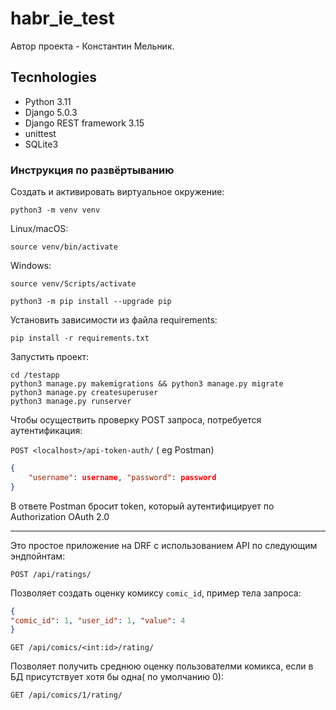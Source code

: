 # habr_ie_test

Автор проекта - Константин Мельник.

## Tecnhologies

- Python 3.11
- Django 5.0.3
- Django REST framework 3.15
- unittest
- SQLite3

### Инструкция по развёртыванию

Создать и активировать виртуальное окружение:

```text
python3 -m venv venv
```
Linux/macOS: 
```text
source venv/bin/activate
```
Windows: 
```text
source venv/Scripts/activate
```

```text
python3 -m pip install --upgrade pip
```
Установить зависимости из файла requirements:

```text
pip install -r requirements.txt
```

Запустить проект:

```text
cd /testapp
python3 manage.py makemigrations && python3 manage.py migrate
python3 manage.py createsuperuser
python3 manage.py runserver
```

Чтобы осуществить проверку POST запроса, потребуется аутентификация:

`POST <localhost>/api-token-auth/` ( eg Postman)

```json
{
    "username": username, "password": password
}
```

В ответе Postman бросит token, который аутентифицирует по Authorization OAuth 2.0

____

Это простое приложение на DRF с использованием API по следующим эндпойнтам:


`POST /api/ratings/ `

Позволяет создать оценку комиксу `comic_id`, пример тела запроса:

```json
{
"comic_id": 1, "user_id": 1, "value": 4
}
```

`GET /api/comics/<int:id>/rating/`

Позволяет получить среднюю оценку пользователми комикса, если в БД присутствует хотя бы одна( по умолчанию 0):

`GET /api/comics/1/rating/`